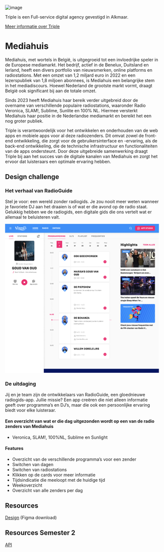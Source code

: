 ![image](https://github.com/user-attachments/assets/2a3c179d-8bb0-4821-9aa2-55d6862eb4c9)

Triple is een Full-service digital agency gevestigd in Alkmaar.

[Meer informatie over Triple](/files/Triple-about.pdf)

# Mediahuis

Mediahuis, met wortels in België, is uitgegroeid tot een invloedrijke speler in de Europese mediamarkt. Het bedrijf, actief in de Benelux, Duitsland en Ierland, heeft een divers portfolio van nieuwsmerken, online platforms en radiostations. Met een omzet van 1,2 miljard euro in 2022 en een lezerspubliek van 1,8 miljoen abonnees, is Mediahuis een belangrijke stem in het mediadiscours. Hoewel Nederland de grootste markt vormt, draagt België ook significant bij aan de totale omzet.

Sinds 2023 heeft Mediahuis haar bereik verder uitgebreid door de overname van verschillende populaire radiostations, waaronder Radio Veronica, SLAM!, Sublime, Sunlite en 100% NL. Hiermee versterkt Mediahuis haar positie in de Nederlandse mediamarkt en bereikt het een nog groter publiek.

Triple is verantwoordelijk voor het ontwikkelen en onderhouden van de web apps en mobiele apps voor al deze radiozenders. Dit omvat zowel de front-end ontwikkeling, die zorgt voor de gebruikersinterface en -ervaring, als de back-end ontwikkeling, die de technische infrastructuur en functionaliteiten van de apps ondersteunt. Door deze uitgebreide samenwerking draagt Triple bij aan het succes van de digitale kanalen van Mediahuis en zorgt het ervoor dat luisteraars een optimale ervaring hebben.

## Design challenge

### Het verhaal van RadioGuide

Stel je voor: een wereld zonder radiogids. Je zou nooit meer weten wanneer je favoriete DJ aan het draaien is of wat er die avond op de radio staat. Gelukkig hebben we de radiogids, een digitale gids die ons vertelt wat er allemaal te beluisteren valt.

![Design Fimga](/files//design.png)

### De uitdaging

Jij en je team zijn de ontwikkelaars van RadioGuide, een gloednieuwe radiogids-app. Jullie missie? Een app creëren die niet alleen informatie geeft over programma’s en DJ’s, maar die ook een persoonlijke ervaring biedt voor elke luisteraar.

#### Een overzicht van wat er die dag uitgezonden wordt op een van de radio zenders van Mediahuis

- Veronica, SLAM!, 100%NL, Sublime en Sunlight
    
#### Features

- Overzicht van de verschillende programma’s voor een zender
- Switchen van dagen
- Switchen van radiostations
- Klikken op de cards voor meer informatie
- Tijdsindicatie die meeloopt met de huidige tijd
- Weekoverzicht
- Overzicht van alle zenders per dag

## Resources

<!-- [Backlog](https://github.com/orgs/fdnd-agency/projects/34/) -->

[Design](/files/Mediahuis%20Gids%20Design.fig) (Figma download)

## Resources Semester 2

[API](/data/README.md)
